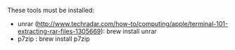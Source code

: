 These tools must be installed:

* unrar (http://www.techradar.com/how-to/computing/apple/terminal-101-extracting-rar-files-1305669): brew install unrar
* p7zip : brew install p7zip
